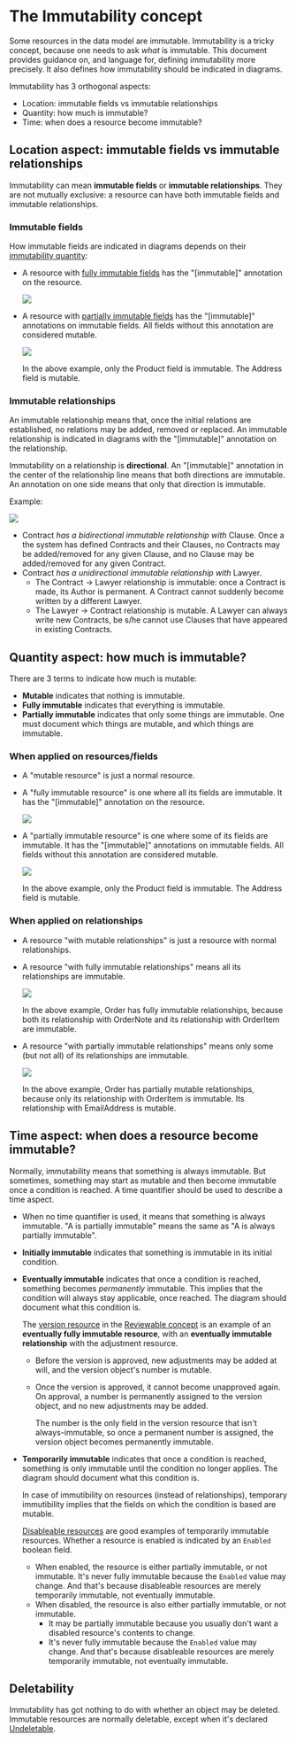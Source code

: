 # The Immutability concept

Some resources in the data model are immutable. Immutability is a tricky concept, because one needs to ask *what* is immutable. This document provides guidance on, and language for, defining immutability more precisely. It also defines how immutability should be indicated in diagrams.

Immutability has 3 orthogonal aspects:

 * Location: immutable fields vs immutable relationships
 * Quantity: how much is immutable?
 * Time: when does a resource become immutable?

## Location aspect: immutable fields vs immutable relationships

Immutability can mean **immutable fields** or **immutable relationships**. They are not mutually exclusive: a resource can have both immutable fields and immutable relationships.

### Immutable fields

How immutable fields are indicated in diagrams depends on their [immutability quantity](#quantity-aspect-how-much-is-immutable):

 * A resource with [fully immutable fields](#quantity-aspect-how-much-is-immutable) has the "[immutable]" annotation on the resource.

   ![](immutability-fully-immutable-resource.drawio.svg)

 * A resource with [partially immutable fields](#quantity-aspect-how-much-is-immutable) has the "[immutable]" annotations on immutable fields. All fields without this annotation are considered mutable.

   ![](immutability-partially-immutable-resource.drawio.svg)

   In the above example, only the Product field is immutable. The Address field is mutable.

### Immutable relationships

An immutable relationship means that, once the initial relations are established, no relations may be added, removed or replaced. An immutable relationship is indicated in diagrams with the "[immutable]" annotation on the relationship.

Immutability on a relationship is **directional**. An "[immutable]" annotation in the center of the relationship line means that both directions are immutable. An annotation on one side means that only that direction is immutable.

Example:

![](immutability-relationships.drawio.svg)

 * Contract _has a bidirectional immutable relationship with_ Clause. Once a the system has defined Contracts and their Clauses, no Contracts may be added/removed for any given Clause, and no Clause may be added/removed for any given Contract.
 * Contract _has a unidirectional immutable relationship with_ Lawyer.
    - The Contract -> Lawyer relationship is immutable: once a Contract is made, its Author is permanent. A Contract cannot suddenly become written by a different Lawyer.
    - The Lawyer -> Contract relationship is mutable. A Lawyer can always write new Contracts, be s/he cannot use Clauses that have appeared in existing Contracts.

## Quantity aspect: how much is immutable?

There are 3 terms to indicate how much is mutable:

 * **Mutable** indicates that nothing is immutable.
 * **Fully immutable** indicates that everything is immutable.
 * **Partially immutable** indicates that only some things are immutable. One must document which things are mutable, and which things are immutable.

### When applied on resources/fields

 * A "mutable resource" is just a normal resource.

 * A "fully immutable resource" is one where all its fields are immutable. It has the "[immutable]" annotation on the resource.

   ![](immutability-fully-immutable-resource.drawio.svg)

 * A "partially immutable resource" is one where some of its fields are immutable. It has the "[immutable]" annotations on immutable fields. All fields without this annotation are considered mutable.

   ![](immutability-partially-immutable-resource.drawio.svg)

   In the above example, only the Product field is immutable. The Address field is mutable.

### When applied on relationships

 * A resource "with mutable relationships" is just a resource with normal relationships.

 * A resource "with fully immutable relationships" means all its relationships are immutable.

   ![](immutability-relationships-fully-immutable.drawio.svg)

   In the above example, Order has fully immutable relationships, because both its relationship with OrderNote and its relationship with OrderItem are immutable.

 * A resource "with partially immutable relationships" means only some (but not all) of its relationships are immutable.

   ![](immutability-relationships-partially-immutable.drawio.svg)

   In the above example, Order has partially mutable relationships, because only its relationship with OrderItem is immutable. Its relationship with EmailAddress is mutable.

## Time aspect: when does a resource become immutable?

Normally, immutability means that something is always immutable. But sometimes, something may start as mutable and then become immutable once a condition is reached. A time quantifier should be used to describe a time aspect.

 * When no time quantifier is used, it means that something is always immutable. "A is partially immutable" means the same as "A is always partially immutable".

 * **Initially immutable** indicates that something is immutable in its initial condition.

 * **Eventually immutable** indicates that once a condition is reached, something becomes _permanently_ immutable. This implies that the condition will always stay applicable, once reached. The diagram should document what this condition is.

   The [version resource](reviewable-concept.md#versions-and-adjustments) in the [Reviewable concept](reviewable-concept.md) is an example of an **eventually fully immutable resource**, with an **eventually immutable relationship** with the adjustment resource.

    - Before the version is approved, new adjustments may be added at will, and the version object's number is mutable.
    - Once the version is approved, it cannot become unapproved again. On approval, a number is permanently assigned to the version object, and no new adjustments may be added.

      The number is the only field in the version resource that isn't always-immutable, so once a permanent number is assigned, the version object becomes permanently immutable.

 * **Temporarily immutable** indicates that once a condition is reached, something is only immutable until the condition no longer applies. The diagram should document what this condition is.

   In case of immutibility on resources (instead of relationships), temporary immutibility implies that the fields on which the condition is based are mutable.

   [Disableable resources](disableable-concept.md) are good examples of temporarily immutable resources. Whether a resource is enabled is indicated by an `Enabled` boolean field.

    - When enabled, the resource is either partially immutable, or not immutable. It's never fully immutable because the `Enabled` value may change. And that's because disableable resources are merely temporarily immutable, not eventually immutable.
    - When disabled, the resource is also either partially immutable, or not immutable.
       - It may be partially immutable because you usually don't want a disabled resource's contents to change.
       - It's never fully immutable because the `Enabled` value may change. And that's because disableable resources are merely temporarily immutable, not eventually immutable.

## Deletability

Immutability has got nothing to do with whether an object may be deleted. Immutable resources are normally deletable, except when it's declared [Undeletable](undeletable-concept.md).
